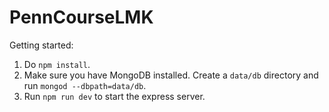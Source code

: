 # PennCourseLMK
Getting started:
1. Do `npm install`.
2. Make sure you have MongoDB installed. Create a `data/db` directory and run `mongod --dbpath=data/db`.
3. Run `npm run dev` to start the express server.
